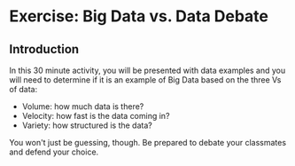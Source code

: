 # Exercise: Big Data vs. Data Debate

## Introduction

In this 30 minute activity, you will be presented with data examples and you will need to determine if it is an example of Big Data based on the three Vs of data:

- Volume: how much data is there?
- Velocity: how fast is the data coming in?
- Variety: how structured is the data?

You won't just be guessing, though. Be prepared to debate your classmates and defend your choice. <!--data examples in module PPT-->
